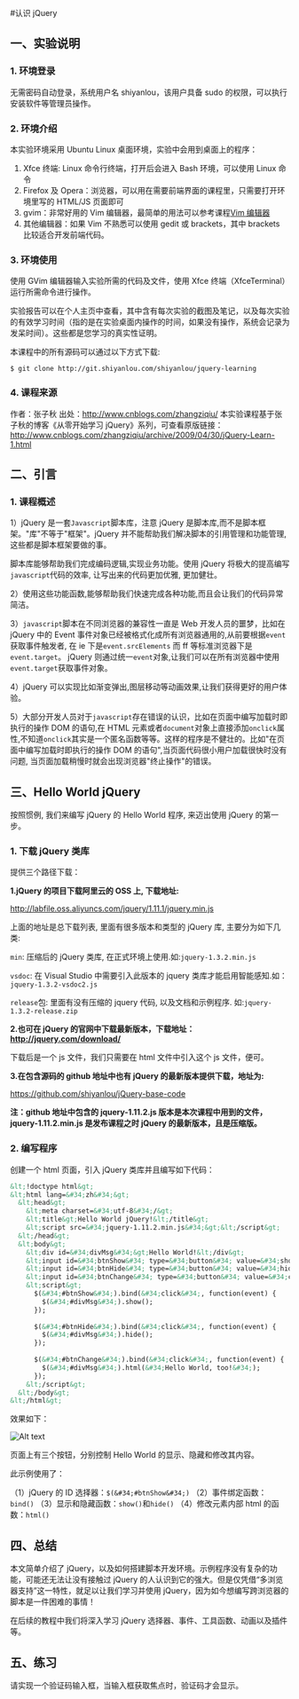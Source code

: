 #认识 jQuery
## 一、实验说明 

### 1. 环境登录 

无需密码自动登录，系统用户名 shiyanlou，该用户具备 sudo 的权限，可以执行安装软件等管理员操作。 

### 2. 环境介绍 

本实验环境采用 Ubuntu Linux 桌面环境，实验中会用到桌面上的程序： 

1. Xfce 终端: Linux 命令行终端，打开后会进入 Bash 环境，可以使用 Linux 命令 
2. Firefox 及 Opera：浏览器，可以用在需要前端界面的课程里，只需要打开环境里写的 HTML/JS 页面即可 
3. gvim：非常好用的 Vim 编辑器，最简单的用法可以参考课程[Vim 编辑器](http://www.shiyanlou.com/courses/2)
4. 其他编辑器：如果 Vim 不熟悉可以使用 gedit 或 brackets，其中 brackets 比较适合开发前端代码。

### 3. 环境使用

使用 GVim 编辑器输入实验所需的代码及文件，使用 Xfce 终端（XfceTerminal）运行所需命令进行操作。


实验报告可以在个人主页中查看，其中含有每次实验的截图及笔记，以及每次实验的有效学习时间（指的是在实验桌面内操作的时间，如果没有操作，系统会记录为发呆时间）。这些都是您学习的真实性证明。

本课程中的所有源码可以通过以下方式下载:
```
$ git clone http://git.shiyanlou.com/shiyanlou/jquery-learning
```


### 4. 课程来源

作者：张子秋
出处：http://www.cnblogs.com/zhangziqiu/ 
本实验课程基于张子秋的博客《从零开始学习 jQuery》系列，可查看原版链接：http://www.cnblogs.com/zhangziqiu/archive/2009/04/30/jQuery-Learn-1.html

## 二、引言

### 1. 课程概述

1）jQuery 是一套`Javascript`脚本库，注意 jQuery 是脚本库,而不是脚本框架。&#34;库&#34;不等于&#34;框架&#34;。jQuery 并不能帮助我们解决脚本的引用管理和功能管理,这些都是脚本框架要做的事。

脚本库能够帮助我们完成编码逻辑,实现业务功能。使用 jQuery 将极大的提高编写`javascript`代码的效率, 让写出来的代码更加优雅, 更加健壮。 

2）使用这些功能函数,能够帮助我们快速完成各种功能,而且会让我们的代码异常简洁。

3）`javascript`脚本在不同浏览器的兼容性一直是 Web 开发人员的噩梦，比如在 jQuery 中的 Event 事件对象已经被格式化成所有浏览器通用的,从前要根据`event`获取事件触发者, 在 ie 下是`event.srcElements` 而 ff 等标准浏览器下是`event.target`。 jQuery 则通过统一`event`对象,让我们可以在所有浏览器中使用`event.target`获取事件对象。

4）jQuery 可以实现比如渐变弹出,图层移动等动画效果,让我们获得更好的用户体验。

5）大部分开发人员对于`javascript`存在错误的认识，比如在页面中编写加载时即执行的操作 DOM 的语句,在 HTML 元素或者`document`对象上直接添加`onclick`属性,不知道`onclick`其实是一个匿名函数等等。这样的程序是不健壮的。比如&#34;在页面中编写加载时即执行的操作 DOM 的语句&#34;,当页面代码很小用户加载很快时没有问题, 当页面加载稍慢时就会出现浏览器&#34;终止操作&#34;的错误。

## 三、Hello World jQuery

按照惯例, 我们来编写 jQuery 的 Hello World 程序, 来迈出使用 jQuery 的第一步。

### 1. 下载 jQuery 类库

提供三个路径下载：

**1.jQuery 的项目下载阿里云的 OSS 上, 下载地址:**

http://labfile.oss.aliyuncs.com/jquery/1.11.1/jquery.min.js

上面的地址是总下载列表, 里面有很多版本和类型的 jQuery 库, 主要分为如下几类:

`min`: 压缩后的 jQuery 类库,  在正式环境上使用.如:`jquery-1.3.2.min.js`

`vsdoc`: 在 Visual Studio 中需要引入此版本的 jquery 类库才能启用智能感知.如：`jquery-1.3.2-vsdoc2.js `

`release`包: 里面有没有压缩的 jquery 代码, 以及文档和示例程序. 如:`jquery-1.3.2-release.zip`

**2.也可在 jQuery 的官网中下载最新版本，下载地址：http://jquery.com/download/**

下载后是一个 js 文件，我们只需要在 html 文件中引入这个 js 文件，便可。

**3.在包含源码的 github 地址中也有 jQuery 的最新版本提供下载，地址为:**

https://github.com/shiyanlou/jQuery-base-code

**注：github 地址中包含的 jquery-1.11.2.js 版本是本次课程中用到的文件，jquery-1.11.2.min.js 是发布课程之时 jQuery 的最新版本，且是压缩版。**

### 2. 编写程序

创建一个 html 页面，引入 jQuery 类库并且编写如下代码：
```html
&lt;!doctype html&gt;
&lt;html lang=&#34;zh&#34;&gt;
  &lt;head&gt;
    &lt;meta charset=&#34;utf-8&#34;/&gt;
    &lt;title&gt;Hello World jQuery!&lt;/title&gt;
    &lt;script src=&#34;jquery-1.11.2.min.js&#34;&gt;&lt;/script&gt;
  &lt;/head&gt;
  &lt;body&gt;
    &lt;div id=&#34;divMsg&#34;&gt;Hello World!&lt;/div&gt;
    &lt;input id=&#34;btnShow&#34; type=&#34;button&#34; value=&#34;show&#34; /&gt;
    &lt;input id=&#34;btnHide&#34; type=&#34;button&#34; value=&#34;hidden&#34; /&gt;&lt;br/&gt;
    &lt;input id=&#34;btnChange&#34; type=&#34;button&#34; value=&#34;change content is Hello World, too!&#34;/&gt;
    &lt;script&gt;
      $(&#34;#btnShow&#34;).bind(&#34;click&#34;, function(event) {
        $(&#34;#divMsg&#34;).show();
      });
      
      $(&#34;#btnHide&#34;).bind(&#34;click&#34;, function(event) {
        $(&#34;#divMsg&#34;).hide();
      });
      
      $(&#34;#btnChange&#34;).bind(&#34;click&#34;, function(event) {
        $(&#34;#divMsg&#34;).html(&#34;Hello World, too!&#34;);
      });
    &lt;/script&gt;
  &lt;/body&gt;
&lt;/html&gt;
```

效果如下：

![Alt text](https://dn-anything-about-doc.qbox.me/md0417238jquery1.jpg)

页面上有三个按钮，分别控制 Hello World 的显示、隐藏和修改其内容。

此示例使用了：

（1）jQuery 的 ID 选择器：`$(&#34;#btnShow&#34;)`
（2）事件绑定函数：`bind()`
（3）显示和隐藏函数：`show()`和`hide()`
（4）修改元素内部 html 的函数：`html()`

## 四、总结

本文简单介绍了 jQuery，以及如何搭建脚本开发环境。示例程序没有复杂的功能，可能还无法让没有接触过 jQuery 的人认识到它的强大。但是仅凭借“多浏览器支持”这一特性，就足以让我们学习并使用 jQuery，因为如今想编写跨浏览器的脚本是一件困难的事情！

在后续的教程中我们将深入学习 jQuery 选择器、事件、工具函数、动画以及插件等。

## 五、练习

请实现一个验证码输入框，当输入框获取焦点时，验证码才会显示。
